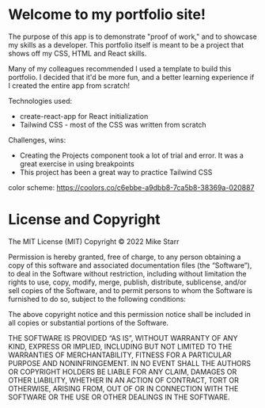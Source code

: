 # Welcome to my portfolio site!

The purpose of this app is to demonstrate "proof of work," and to showcase my skills as a developer. This portfolio itself is meant to be a project that shows off my CSS, HTML and React skills.

Many of my colleagues recommended I used a template to build this portfolio. I decided that it'd be more fun, and a better learning experience if I created the entire app from scratch!

Technologies used:

- create-react-app for React initialization
- Tailwind CSS - most of the CSS was written from scratch

Challenges, wins:

- Creating the Projects component took a lot of trial and error. It was a great exercise in using breakpoints
- This project has been a great way to practice Tailwind CSS

color scheme: https://coolors.co/c6ebbe-a9dbb8-7ca5b8-38369a-020887

# License and Copyright

The MIT License (MIT)
Copyright © 2022 Mike Starr

Permission is hereby granted, free of charge, to any person obtaining a copy of this software and associated documentation files (the “Software”), to deal in the Software without restriction, including without limitation the rights to use, copy, modify, merge, publish, distribute, sublicense, and/or sell copies of the Software, and to permit persons to whom the Software is furnished to do so, subject to the following conditions:

The above copyright notice and this permission notice shall be included in all copies or substantial portions of the Software.

THE SOFTWARE IS PROVIDED “AS IS”, WITHOUT WARRANTY OF ANY KIND, EXPRESS OR IMPLIED, INCLUDING BUT NOT LIMITED TO THE WARRANTIES OF MERCHANTABILITY, FITNESS FOR A PARTICULAR PURPOSE AND NONINFRINGEMENT. IN NO EVENT SHALL THE AUTHORS OR COPYRIGHT HOLDERS BE LIABLE FOR ANY CLAIM, DAMAGES OR OTHER LIABILITY, WHETHER IN AN ACTION OF CONTRACT, TORT OR OTHERWISE, ARISING FROM, OUT OF OR IN CONNECTION WITH THE SOFTWARE OR THE USE OR OTHER DEALINGS IN THE SOFTWARE.
